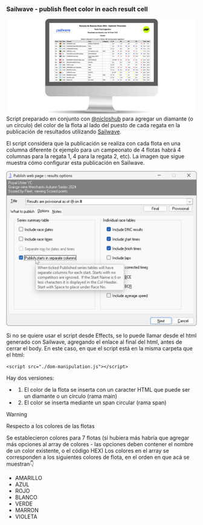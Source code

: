 ### Sailwave - publish fleet color in each result cell

![Imagen de la vista de resultados](./bannerResultados.jpg)
Script preparado en conjunto con [@nicloshub](https://github.com/nicloshub/) para agregar un diamante (o un círculo) del color de la flota al lado del puesto de cada regata en la publicación de resultados utilizando [Sailwave](https://www.sailwave.com/).

El script considera que la publicación se realiza con cada flota en una columna diferente (x ejemplo para un campeonato de 4 flotas habrá 4 columnas para la regata 1, 4 para la regata 2, etc). La imagen que sigue muestra cómo configurar esta publicación en Sailwave.

![Screenshot de como configurar la vista con columnas por flota en Sailwave](./sailwaveScreenShot.png)

Si no se quiere usar el script desde Effects, se lo puede llamar desde el html generado con Sailwave, agregando el enlace al final del html, antes de cerrar el body. En este caso, en que el script está en la misma carpeta que el html:

```
<script src="./dom-manipulation.js"></script>

```

Hay dos versiones:

- 1. El color de la flota se inserta con un caracter HTML que puede ser un diamante o un círculo (rama main)
- 2. El color se inserta mediante un span circular (rama span)

> [!WARNING]
> Respecto a los colores de las flotas

Se establecieron colores para 7 flotas (si hubiera más habría que agregar más opciones al array de colores - las opciones deben contener el nombre de un color existente, o el código HEX)
Los colores en el array se corresponden a los siguientes colores de flota, en el orden en que acá se muestran👇

- AMARILLO
- AZUL
- ROJO
- BLANCO
- VERDE
- MARRON
- VIOLETA
